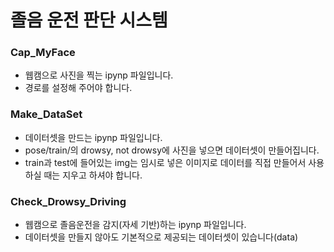 # 졸음 운전 판단 시스템

### Cap_MyFace
* 웹캠으로 사진을 찍는 ipynp 파일입니다.
* 경로를 설정해 주어야 합니다.

### Make_DataSet
* 데이터셋을 만드는 ipynp 파일입니다.
* pose/train/의 drowsy, not drowsy에 사진을 넣으면 데이터셋이 만들어집니다.
* train과 test에 들어있는 img는 임시로 넣은 이미지로 데이터를 직접 만들어서 사용하실 때는 지우고 하셔야 합니다.

### Check_Drowsy_Driving
* 웹캠으로 졸음운전을 감지(자세 기반)하는 ipynp 파일입니다.
* 데이터셋을 만들지 않아도 기본적으로 제공되는 데이터셋이 있습니다(data)
